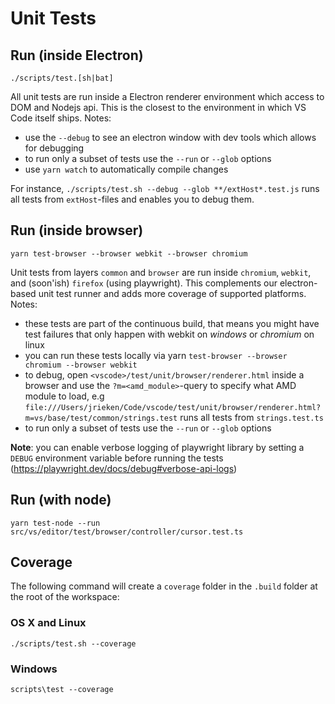 # Unit Tests

## Run (inside Electron)

    ./scripts/test.[sh|bat]

All unit tests are run inside a Electron renderer environment which access to
DOM and Nodejs api. This is the closest to the environment in which VS Code
itself ships. Notes:

-   use the `--debug` to see an electron window with dev tools which allows for
    debugging
-   to run only a subset of tests use the `--run` or `--glob` options
-   use `yarn watch` to automatically compile changes

For instance, `./scripts/test.sh --debug --glob **/extHost*.test.js` runs all
tests from `extHost`-files and enables you to debug them.

## Run (inside browser)

    yarn test-browser --browser webkit --browser chromium

Unit tests from layers `common` and `browser` are run inside `chromium`,
`webkit`, and (soon'ish) `firefox` (using playwright). This complements our
electron-based unit test runner and adds more coverage of supported platforms.
Notes:

-   these tests are part of the continuous build, that means you might have test
    failures that only happen with webkit on _windows_ or _chromium_ on linux
-   you can run these tests locally via yarn
    `test-browser --browser chromium --browser webkit`
-   to debug, open `<vscode>/test/unit/browser/renderer.html` inside a browser
    and use the `?m=<amd_module>`-query to specify what AMD module to load, e.g
    `file:///Users/jrieken/Code/vscode/test/unit/browser/renderer.html?m=vs/base/test/common/strings.test`
    runs all tests from `strings.test.ts`
-   to run only a subset of tests use the `--run` or `--glob` options

**Note**: you can enable verbose logging of playwright library by setting a
`DEBUG` environment variable before running the tests
(https://playwright.dev/docs/debug#verbose-api-logs)

## Run (with node)

    yarn test-node --run src/vs/editor/test/browser/controller/cursor.test.ts

## Coverage

The following command will create a `coverage` folder in the `.build` folder at
the root of the workspace:

### OS X and Linux

    ./scripts/test.sh --coverage

### Windows

    scripts\test --coverage

